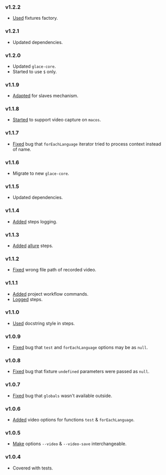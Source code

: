 ### v1.2.2

- [Used](https://github.com/glacejs/glace-video/commit/2b30f170c3e3b56a3446f583f00d9233434d4d80) fixtures factory.

### v1.2.1

- Updated dependencies.

### v1.2.0

- Updated `glace-core`.
- Started to use `$` only.

### v1.1.9

- [Adapted](https://github.com/glacejs/glace-video/commit/074d89a0cc9597c9cecaccfdcd6e26c1d3933aae) for slaves mechanism.

### v1.1.8

- [Started](https://github.com/glacejs/glace-video/commit/828808b5bed17d57f0ed49366ccfd9c079ecc898) to support video capture on `macos`.

### v1.1.7

- [Fixed](https://github.com/glacejs/glace-video/commit/ec9313f765bb2062e91358d3920db113391f8eed) bug that `forEachLanguage` iterator tried to process context instead of name.

### v1.1.6

- Migrate to new `glace-core`.

### v1.1.5

- Updated dependencies.

### v1.1.4

- [Added](https://github.com/glacejs/glace-video/commit/b0652bb30650dbe55168ca62e89a784f8401e810) steps logging.

### v1.1.3

- [Added](https://github.com/glacejs/glace-video/commit/65209c2c3c97bbf7c515f2f98d04faf0ab590b89) [allure](https://docs.qameta.io/allure/) steps.

### v1.1.2

- [Fixed](https://github.com/glacejs/glace-video/commit/ac7282c3103db4c5f47e4889887e0e98d945779a) wrong file path of recorded video.

### v1.1.1

- [Added](https://github.com/glacejs/glace-video/commit/4ac0c6d745a52ad4ae956b32e20780c69e46e3d3) project workflow commands.
- [Logged](https://github.com/glacejs/glace-video/commit/3416f4f126456bd2efa57bc2103e7060ff344055) steps.

### v1.1.0

- [Used](https://github.com/glacejs/glace-video/commit/eff97c1ce072615f15b919e6cfeeca11d47c8bb7) docstring style in steps.

### v1.0.9

- [Fixed](https://github.com/glacejs/glace-video/commit/4b7d55a617b359a1216fb1ceaf91d2c1aa441d29) bug that `test` and `forEachLanguage` options may be as `null`.

### v1.0.8

- [Fixed](https://github.com/glacejs/glace-video/commit/df139af086f1ba90ff3280b92256cb85502ea110) bug that fixture `undefined` parameters were passed as `null`.

### v1.0.7

- [Fixed](https://github.com/glacejs/glace-video/commit/aa5c38583ea30f880e1e973e2914fa84ec45c419) bug that `globals` wasn't available outside.

### v1.0.6

- [Added](https://github.com/glacejs/glace-video/commit/b3361843e7606d68d187c011db816d401d1f6165) video options for functions `test` & `forEachLanguage`.

### v1.0.5

- [Make](https://github.com/glacejs/glace-video/commit/6a03e80ae0aa87ccde85a4c5dc6219c2c57c57d8) options `--video` & `--video-save` interchangeable.

### v1.0.4

- Covered with tests.
